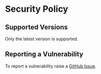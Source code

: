 # Security Policy

## Supported Versions

Only the latest version is supported.

## Reporting a Vulnerability

To report a vulnerability raise a [GitHub Issue](https://github.com/Future-Secure-AI/microsoft-graph-tool/issues).
